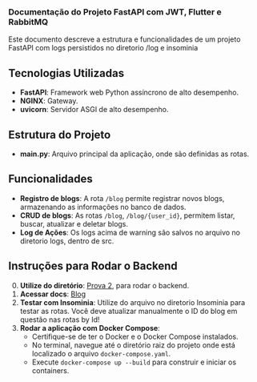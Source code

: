 ### Documentação do Projeto FastAPI com JWT, Flutter e RabbitMQ

Este documento descreve a estrutura e funcionalidades de um projeto FastAPI com logs persistidos no diretorio /log e insominia

## Tecnologias Utilizadas

- **FastAPI**: Framework web Python assíncrono de alto desempenho.
- **NGINX**: Gateway.
- **uvicorn**: Servidor ASGI de alto desempenho.

## Estrutura do Projeto

- **main.py**: Arquivo principal da aplicação, onde são definidas as rotas.

## Funcionalidades

- **Registro de blogs**: A rota `/blog` permite registrar novos blogs, armazenando as informações no banco de dados.
- **CRUD de blogs**: As rotas `/blog`, `/blog/{user_id}`, permitem listar, buscar, atualizar e deletar blogs.
- **Log de Ações**: Os logs acima de warning são salvos no arquivo no diretorio logs, dentro de src.

## Instruções para Rodar o Backend

0. **Utilize do diretório**: [Prova 2](https://github.com/Gabi-Barretto/M10-Individual/tree/main/Prova%202), para rodar o backend.
1. **Acessar docs**: [Blog](http://localhost:8001/docs)
2. **Testar com Insominia**: Utilize do arquivo no diretorio Insominia para testar as rotas. Você deve atualizar manualmente o ID do blog em questão nas rotas by Id! 
7. **Rodar a aplicação com Docker Compose**:
   - Certifique-se de ter o Docker e o Docker Compose instalados.
   - No terminal, navegue até o diretório raiz do projeto onde está localizado o arquivo `docker-compose.yaml`.
   - Execute `docker-compose up --build` para construir e iniciar os containers.
